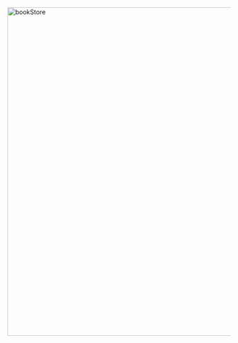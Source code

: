 <img width="740" alt="bookStore" src="https://github.com/fatnaelbassraoui/book-store/assets/101737847/b93e77c5-55b2-4688-bf9c-5437a365bf99">
